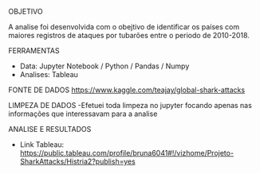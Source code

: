 OBJETIVO

A analise foi desenvolvida com o obejtivo de identificar os países com maiores registros de ataques por tubarões entre o periodo de 2010-2018.

FERRAMENTAS

- Data: Jupyter Notebook / Python / Pandas / Numpy 
- Analises: Tableau

FONTE DE DADOS
https://www.kaggle.com/teajay/global-shark-attacks

LIMPEZA DE DADOS
-Efetuei toda limpeza no jupyter focando apenas nas informações que interessavam para a analise

ANALISE E RESULTADOS

- Link Tableau: https://public.tableau.com/profile/bruna6041#!/vizhome/Projeto-SharkAttacks/Histria2?publish=yes
